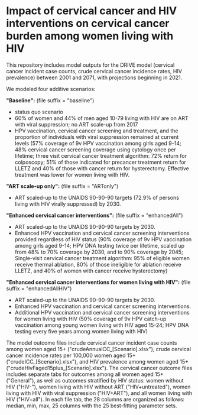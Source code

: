 # **Impact of cervical cancer and HIV interventions on cervical cancer burden among women living with HIV**

This repository includes model outputs for the DRIVE model (cervical cancer incident case counts, crude cervical cancer incidence rates, HIV prevalence) between 2001 and 2071, with projections beginning in 2021.

We modeled four additive scenarios:

**"Baseline":** (file suffix = "baseline")
- status quo scenario
- 60% of women and 44% of men aged 10-79 living with HIV are on ART with viral suppression; no ART scale-up from 2017
- HPV vaccination, cervical cancer screening and treatment, and the proportion of individuals with viral suppression remained at current levels (57% coverage of 9v HPV vaccination among girls aged 9-14; 48% cervical cancer screening coverage using cytology once per lifetime; three visit cervical cancer treatment algorithm: 72% return for colposcopy; 51% of those indicated for precancer treatment return for LLETZ and 40% of those with cancer return for hysterectomy. Effective treatment was lower for women living with HIV.

**"ART scale-up only":** (file suffix = "ARTonly")
- ART scaled-up to the UNAIDS 90-90-90 targets (72.9% of persons living with HIV virally suppressed) by 2030.

**"Enhanced cervical cancer interventions":** (file suffix = "enhancedAll")
- ART scaled-up to the UNAIDS 90-90-90 targets by 2030.
- Enhanced HPV vaccination and cervical cancer screening interventions provided regardless of HIV status (90% coverage of 9v HPV vaccination among girls aged 9-14; HPV DNA testing twice per lifetime, scaled up from 48% to 70% coverage by 2030, and to 90% coverage by 2045; Single-visit cervical cancer treatment algorithm: 95% of eligible women receive thermal ablation, 80% of those ineligible for ablation receive LLETZ, and 40% of women with cancer receive hysterectomy)

**"Enhanced cervical cancer interventions for women living with HIV":** (file suffix = "enhancedAllHIV")
- ART scaled-up to the UNAIDS 90-90-90 targets by 2030.
- Enhanced HPV vaccination and cervical cancer screening interventions.
- Additional HPV vaccination and cervical cancer screening interventions for women living with HIV (50% coverage of 9v HPV catch-up vaccination among young women living with HIV aged 15-24; HPV DNA testing every five years among women living with HIV)

The model outcome files include cervical cancer incident case counts among women aged 15+ ("crudeAnnualCC_[Scenario].xlsx"), crude cervical cancer incidence rates per 100,000 women aged 15+ ("crudeICC_[Scenario].xlsx"), and HIV prevalence among women aged 15+("crudeHivFaged15plus_[Scenario].xlsx"). The cervical cancer outcome files includes separate tabs for outcomes among all women aged 15+ ("General"), as well as outcomes stratified by HIV status: women without HIV ("HIV-"), women living with HIV without ART ("HIV+untreated"), women living with HIV with viral suppression ("HIV+ART"), and all women living with HIV ("HIV+all"). In each file tab, the 28 columns are organized as follows: median, min, max, 25 columns with the 25 best-fitting parameter sets. 
